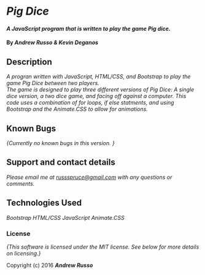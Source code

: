 # _Pig Dice_

#### _A JavaScript program that is written to play the game Pig dice._

#### By _**Andrew Russo** & **Kevin Deganos**_

## Description

_A progran written with JavaScript, HTML/CSS, and Bootstrap to play the game Pig Dice between two players.  
The game is designed to play three different versions of Pig Dice: A single dice version, a two dice game, and facing off against a computer.
This code uses a combination of for loops, if else statments, and using Bootstrap and the Animate.CSS to allow for animations._

## Known Bugs

_{Currently no known bugs in this version. }_

## Support and contact details

_Please email me at russspruce@gmail.com with any questions or comments._

## Technologies Used

_Bootstrap_
_HTML/CSS_
_JavaScript_
_Animate.CSS_

### License

*{This software is licensed under the MIT license.  See below for more details on licensing.}*

Copyright (c) 2016 **_Andrew Russo_**

